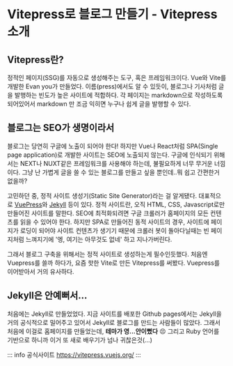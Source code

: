 # Vitepress로 블로그 만들기 - Vitepress 소개

## Vitepress란?
정적인 페이지(SSG)를 자동으로 생성해주는 도구, 혹은 프레임워크이다. Vue와 Vite를 개발한 Evan you가 만들었다. 이름(press)에서도 알 수 있듯이, 블로그나 기사처럼 글을 발행하는 빈도가 높은 사이트에 적합하다. 각 페이지는 markdown으로 작성하도록 되어있어서 markdown 만 조금 익히면 누구나 쉽게 글을 발행할 수 있다.

## 블로그는 SEO가 생명이라서
 블로그는 당연히 구글에 노출이 되어야 한다! 하지만 Vue나 React처럼 SPA(Single page application)로 개발한 사이트는 SEO에 노출되지 않는다. 구글에 인식되기 위해서는 NEXT나 NUXT같은 프레임워크를 사용해야 하는데, 불필요하게 너무 무거운 너낌이다. 그냥 난 가볍게 글을 쓸 수 있는 블로그를 만들고 싶을 뿐인데..뭐 쉽고 간편한거 없을까? 

 고민하던 중, 정적 사이트 생성기(Static Site Generator)라는 걸 알게됐다. 대표적으로 [VuePress](https://vuepress.vuejs.org/)와 [Jekyll](https://jekyllrb-ko.github.io/) 등이 있다. 정적 사이트란, 오직 HTML, CSS, Javascript로만 만들어진 사이트를 말한다. SEO에 최적화되려면 구글 크롤러가 홈페이지의 모든 컨텐츠를 읽을 수 있어야 한다. 하지만 SPA로 만들어진 동적 사이트의 경우, 사이트에 페이지가 로딩이 되어야 사이트 컨텐츠가 생기기 때문에 크롤러 봇이 돌아다닐때는 빈 페이지처럼 느껴지기에 '엥, 여기는 아무것도 없네' 하고 지나가버린다. 
 
 그래서 블로그 구축을 위해서는 정적 사이트로 생성하는게 필수인듯했다. 처음엔 Vuepress를 쓸까 하다가, 요즘 핫한 Vite로 만든 Vitepress를 써봤다. Vuepress를 이어받아서 거의 유사하다.
 
## Jekyll은 안예뻐서...
 처음에는 Jekyll로 만들었었다. 지금 사이트를 배포한 Github pages에서는 Jekyll을 거의 공식적으로 밀어주고 있어서 Jekyll로 블로그를 만드는 사람들이 많았다. 그래서 처음에 이걸로 홈페이지를 만들었는데, **테마가 영...안이뻤다** 😣 그리고 Ruby 언어를 기반으로 하니까 이거 또 새로 배우기가 넘나 귀찮은것(...)


::: info 공식사이트
https://vitepress.vuejs.org/
:::
